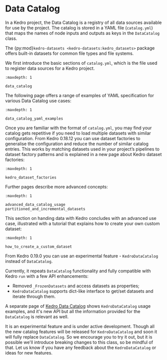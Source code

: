 
# Data Catalog

In a Kedro project, the Data Catalog is a registry of all data sources available for use by the project. The catalog is stored in a YAML file (`catalog.yml`) that maps the names of node inputs and outputs as keys in the `DataCatalog` class.

The {py:mod}`kedro-datasets <kedro-datasets:kedro_datasets>` package offers built-in datasets for common file types and file systems.

We first introduce the basic sections of `catalog.yml`, which is the file used to register data sources for a Kedro project.

```{toctree}
:maxdepth: 1

data_catalog
```

The following page offers a range of examples of YAML specification for various Data Catalog use cases:

```{toctree}
:maxdepth: 1

data_catalog_yaml_examples
```

Once you are familiar with the format of `catalog.yml`, you may find your catalog gets repetitive if you need to load multiple datasets with similar configuration. From Kedro 0.18.12 you can use dataset factories to generalise the configuration and reduce the number of similar catalog entries. This works by matching datasets used in your project’s pipelines to dataset factory patterns and is explained in a new page about Kedro dataset factories:


```{toctree}
:maxdepth: 1

kedro_dataset_factories
```

Further pages describe more advanced concepts:

```{toctree}
:maxdepth: 1

advanced_data_catalog_usage
partitioned_and_incremental_datasets
```

This section on handing data with Kedro concludes with an advanced use case, illustrated with a tutorial that explains how to create your own custom dataset:

```{toctree}
:maxdepth: 1

how_to_create_a_custom_dataset
```

From Kedro 0.19.0 you can use an experimental feature - `KedroDataCatalog` instead of `DataCatalog`.

Currently, it repeats `DataCatalog` functionality and fully compatible with Kedro `run` with a few API enhancements:
  * Removed `_FrozenDatasets` and access datasets as properties;
  * `KedroDataCatalog` supports dict-like interface to get/set datasets and iterate through them.

A separate page of [Kedro Data Catalog](./kedro_data_catalog.md) shows `KedroDataCatalog` usage examples, and it's new API but all the information provided for the `DataCatalog` is relevant as well.

It is an experimental feature and is under active development. Though all the new catalog features will be released for `KedroDataCatalog` and soon it will fully replace `DataCatalog`. So we encourage you to try it out, but it is possible we'll introduce breaking changes to this class, so be mindful of that. Let us know if you have any feedback about the `KedroDataCatalog` or ideas for new features.
